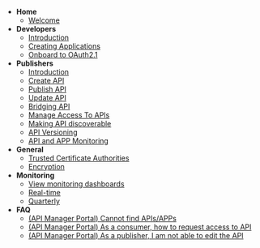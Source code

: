 - **Home**
  - [Welcome](docs/home.md)
- **Developers**
  - [Introduction](docs/dev/introduction.md)
  - [Creating Applications](docs/dev/applications.md)
  - [Onboard to OAuth2.1](docs/dev/oauth.md)
- **Publishers**
  - [Introduction](docs/publisher/introduction.md)
  - [Create API](docs/publisher/create-api.md)
  - [Publish API](docs/publisher/publish-api.md)
  - [Update API](docs/publisher/update-api.md)
  - [Bridging API](docs/publisher/bridging-apis.md)
  - [Manage Access To APIs](docs/publisher/manage-access-to-apis.md)
  - [Making API discoverable](docs/publisher/making-api-discoverable)
  - [API Versioning](docs/publisher/api-versioning.md)
  - [API and APP Monitoring](docs/publisher/api-and-app-monitoring.md)
- **General**
  - [Trusted Certificate Authorities](docs/general/trusted-certificate-authorities.md)
  - [Encryption](docs/general/encryption.md)
- **Monitoring**
  - [View monitoring dashboards](docs/monitoring/dashboards.md)
  - [Real-time](docs/monitoring/real-time.md)
  - [Quarterly](docs/monitoring/quarterly-and-yearly.md)
- **FAQ**
  - [(API Manager Portal) Cannot find APIs/APPs](docs/faq/cannot-find-api-app.md)
  - [(API Manager Portal) As a consumer, how to request access to API](docs/faq/request-access-to-api.md)
  - [(API Manager Portal) As a publisher, I am not able to edit the API](docs/faq/cannot-edit-api.md)


